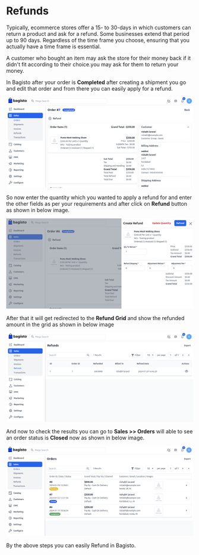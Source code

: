 # Refunds

Typically, ecommerce stores offer a 15- to 30-days in which customers can return a product and ask for a refund. Some businesses extend that period up to 90 days. Regardless of the time frame you choose, ensuring that you actually have a time frame is essential.

A customer who bought an item may ask the store for their money back if it didn't fit according to their choice.you may ask for them to return your money.

In Bagisto after your order is **Completed** after creating a shipment you go and edit that order and from there you can easily apply for a refund.

   ![Refund](../../assets/2.x/images/orders/refund.png)

So now enter the quantity which you wanted to apply a refund for and enter the other fields as per your requirements and after click on **Refund** button as shown in below image.

   ![Create Refund](../../assets/2.x/images/orders/createRefund.png)

After that it will get redirected to the **Refund Grid** and show the refunded amount in the grid as shown in below image

![Refund Grid](../../assets/2.x/images/orders/refundGrid.png)

And now to check the results you can go to **Sales >> Orders** will able to see an order status is **Closed** now as shown in below image.

  ![Order Grid](../../assets/2.x/images/orders/orderGrid.png)

By the above steps you can easily Refund in Bagisto.  

